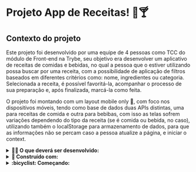 # Projeto App de Receitas! 🍝🍸

## Contexto do projeto

Este projeto foi desenvolvido por uma equipe de 4 pessoas como TCC do módulo de Front-end na Trybe, seu objetivo era desenvolver um aplicativo de receitas de comidas e bebidas, no qual a pessoa que o estiver utilizando possa buscar por uma receita, com a possibilidade de aplicação de filtros baseados em diferentes critérios como: nome, ingredientes ou categoria. Selecionada a receita, é possível favoritá-la, acompanhar o processo de sua preparação e, após finalizada, marcá-la como feita.

O projeto foi montando com um layout mobile only 📱, com foco nos dispositivos móveis, tendo como base de dados duas APIs distintas, uma para receitas de comida e outra para bebibas, com isso as telas sofrem variações dependendo do tipo da receita (se é comida ou bebida, no caso), utilizando também o localStorage para armazenamento de dados, para que as  informações não se percam caso a pessoa atualize a página, e iniciar o context.

<details>
  <summary>
    <strong>👨‍💻 O que deverá ser desenvolvido:</strong>
  </summary>

  ## Rotas utilizadas na aplicação:

    - Tela de Login: \;
    - Tela principal de receitas de comidas: /foods;
    - Tela principal de receitas de bebidas: /drinks;
    - Tela de detalhes de uma receita de comida: /foods/{id-da-receita};
    - Tela de detalhes de uma receita de bebida: /drinks/{id-da-receita};
    - Tela de receita em progresso de comida: /foods/{id-da-receita}/in-progress;
    - Tela de receita em progresso de bebida: /drinks/{id-da-receita}/in-progress;
    - Tela de explorar: /explore;
    - Tela de explorar comidas: /explore/foods;
    - Tela de explorar bebidas: /explore/drinks;
    - Tela de explorar comidas por ingrediente: /explore/foods/ingredients;
    - Tela de explorar bebidas por ingrediente: /explore/drinks/ingredients;
    - Tela de explorar comidas por nacionalidade: /explore/foods/nationalities;
    - Tela de perfil: /profile;
    - Tela de receitas feitas: /done-recipes;
    - Tela de receitas favoritas: /favorite-recipes.
 
</details>

<details>
  <summary>
    <strong>🔧 Construído com:</strong>
  </summary>
  
  ### API's utilizadas na aplicação:
      - https://www.themealdb.com/
      - https://www.thecocktaildb.com/api.php

  ### Tecnologias:
  
      * React;
      * Fetch API;
      * Context API;
      * JavaScript;
      * CSS;
      * Jest;
      * React Testing Library;

</details>

<details>
  <summary>
    <strong>:bicyclist: Começando:</strong>
  </summary><br>

  ### :hammer_and_wrench: Instalação
  1- Clone o projeto em sua máquina rodando o seguinte comando no terminal:

  ``` git clone git@github.com:AlanaCorreia/Recipes-App.git ```

  2- Depois de clonado, entre no diretório:

  ``` cd project-recipes-app ```

  3- Instale as dependências
    Para isso, use o seguinte comando: ``` npm install ```

  4- Para inicializar a aplicação
     Use o seguinte comando: ``` npm start ```

  Para acessar a aplicação e testa-la manualmente, acesse a pagina http://localhost:3000/login .

</details>

